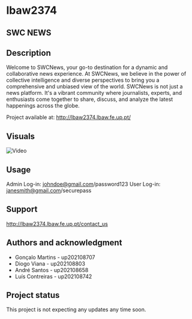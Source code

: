 # lbaw2374

## SWC NEWS

## Description
Welcome to SWCNews, your go-to destination for a dynamic and collaborative news experience. At SWCNews, we believe in the power of collective intelligence and diverse perspectives to bring you a comprehensive and unbiased view of the world. SWCNews is not just a news platform. It's a vibrant community where journalists, experts, and enthusiasts come together to share, discuss, and analyze the latest happenings across the globe.

Project available at: http://lbaw2374.lbaw.fe.up.pt/


## Visuals
![Video]()

## Usage
Admin Log-in: johndoe@gmail.com/password123 
User Log-in: janesmith@gmail.com/securepass

## Support
http://lbaw2374.lbaw.fe.up.pt/contact_us

## Authors and acknowledgment

- Gonçalo Martins - up202108707
- Diogo Viana - up202108803
- André Santos - up202108658
- Luís Contreiras - up202108742


## Project status
This project is not expecting any updates any time soon.

